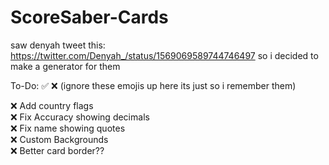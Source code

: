 # ScoreSaber-Cards
saw denyah tweet this: https://twitter.com/Denyah_/status/1569069589744746497
so i decided to make a generator for them

To-Do:
:white_check_mark: :x: (ignore these emojis up here its just so i remember them)

:x: Add country flags<br>
:x: Fix Accuracy showing decimals<br>
:x: Fix name showing quotes<br>
:x: Custom Backgrounds<br>
:x: Better card border??
